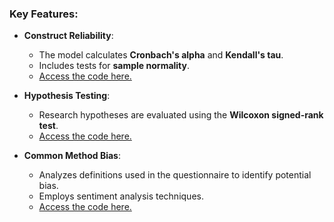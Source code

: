 ### Key Features:

- **Construct Reliability**:
  - The model calculates **Cronbach's alpha** and **Kendall's tau**.
  - Includes tests for **sample normality**.
  - [Access the code here.](Empirical_Analysis/Construct_Reliability)

- **Hypothesis Testing**:
  - Research hypotheses are evaluated using the **Wilcoxon signed-rank test**.
  - [Access the code here.](Empirical_Analysis/Hypotheses)

- **Common Method Bias**:
  - Analyzes definitions used in the questionnaire to identify potential bias.
  - Employs sentiment analysis techniques.
  - [Access the code here.](Empirical_Analysis/Sentiment_Analysis)
